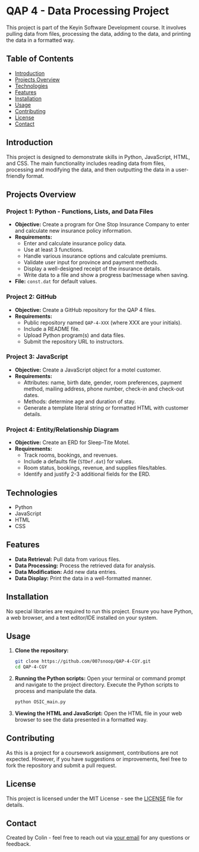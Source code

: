 # QAP 4 - Data Processing Project

This project is part of the Keyin Software Development course. It involves pulling data from files, processing the data, adding to the data, and printing the data in a formatted way.

## Table of Contents

- [Introduction](#introduction)
- [Projects Overview](#projects-overview)
- [Technologies](#technologies)
- [Features](#features)
- [Installation](#installation)
- [Usage](#usage)
- [Contributing](#contributing)
- [License](#license)
- [Contact](#contact)

## Introduction

This project is designed to demonstrate skills in Python, JavaScript, HTML, and CSS. The main functionality includes reading data from files, processing and modifying the data, and then outputting the data in a user-friendly format.

## Projects Overview

### Project 1: Python - Functions, Lists, and Data Files
- **Objective:** Create a program for One Stop Insurance Company to enter and calculate new insurance policy information.
- **Requirements:**
  - Enter and calculate insurance policy data.
  - Use at least 3 functions.
  - Handle various insurance options and calculate premiums.
  - Validate user input for province and payment methods.
  - Display a well-designed receipt of the insurance details.
  - Write data to a file and show a progress bar/message when saving.
- **File:** `const.dat` for default values.

### Project 2: GitHub
- **Objective:** Create a GitHub repository for the QAP 4 files.
- **Requirements:**
  - Public repository named `QAP-4-XXX` (where XXX are your initials).
  - Include a README file.
  - Upload Python program(s) and data files.
  - Submit the repository URL to instructors.

### Project 3: JavaScript
- **Objective:** Create a JavaScript object for a motel customer.
- **Requirements:**
  - Attributes: name, birth date, gender, room preferences, payment method, mailing address, phone number, check-in and check-out dates.
  - Methods: determine age and duration of stay.
  - Generate a template literal string or formatted HTML with customer details.

### Project 4: Entity/Relationship Diagram
- **Objective:** Create an ERD for Sleep-Tite Motel.
- **Requirements:**
  - Track rooms, bookings, and revenues.
  - Include a defaults file (`STDef.dat`) for values.
  - Room status, bookings, revenue, and supplies files/tables.
  - Identify and justify 2-3 additional fields for the ERD.

## Technologies

- Python
- JavaScript
- HTML
- CSS

## Features

- **Data Retrieval:** Pull data from various files.
- **Data Processing:** Process the retrieved data for analysis.
- **Data Modification:** Add new data entries.
- **Data Display:** Print the data in a well-formatted manner.

## Installation

No special libraries are required to run this project. Ensure you have Python, a web browser, and a text editor/IDE installed on your system.

## Usage

1. **Clone the repository:**
   ```bash
   git clone https://github.com/007snoop/QAP-4-CGY.git
   cd QAP-4-CGY
   ```

2. **Running the Python scripts:**
   Open your terminal or command prompt and navigate to the project directory. Execute the Python scripts to process and manipulate the data.
   ```bash
   python OSIC_main.py
   ```

3. **Viewing the HTML and JavaScript:**
   Open the HTML file in your web browser to see the data presented in a formatted way.

## Contributing

As this is a project for a coursework assignment, contributions are not expected. However, if you have suggestions or improvements, feel free to fork the repository and submit a pull request.

## License

This project is licensed under the MIT License - see the [LICENSE](LICENSE) file for details.

## Contact

Created by Colin - feel free to reach out via [your email](mailto:30kozak.coding@gmail.com) for any questions or feedback.
